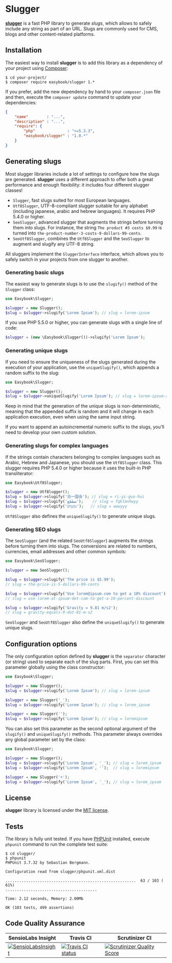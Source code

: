 Slugger
=======

**[slugger](http://github.com/easybook/slugger)** is a fast PHP library to
generate *slugs*, which allows to safely include any string as part of an URL.
Slugs are commonly used for CMS, blogs and other content-related platforms.

Installation
------------

The easiest way to install **slugger** is to add this library as a dependency 
of your project using [Composer](https://getcomposer.org/):

```
$ cd your-project/
$ composer require easybook/slugger 1.*
```

If you prefer, add the new dependency by hand to your `composer.json` file and
then, execute the `composer update` command to update your dependencies:

```json
{
    "name"        : "...",
    "description" : "...",
    "require": {
        "php"              : ">=5.3.3",
        "easybook/slugger" : "1.0.*"
    }
}
```

## Generating slugs

Most slugger libraries include a lot of settings to configure how the slugs are
generated. **slugger** uses a different approach to offer both a great 
performance and enough flexibility: it includes four different slugger classes!

  * `Slugger`, fast slugs suited for most European languages.
  * `Utf8Slugger`, UTF-8-compliant slugger suitable for any alphabet (including
    japanese, arabic and hebrew languages). It requires PHP 5.4.0 or higher.
  * `SeoSlugger`, advanced slugger that augments the strings before turning
    them into slugs. For instance, the string `The product #3 costs $9.99` is
    turned into `the-product-number-3-costs-9-dollars-99-cents`.
  * `SeoUtf8Slugger`, combines the `Utf8Slugger` and the `SeoSlugger` to
    augment and slugify any UTF-8 string.

All sluggers implement the `SluggerInterface` interface, which allows you to
safely switch in your projects from one slugger to another.

### Generating basic slugs

The easiest way to generate slugs is to use the `slugify()` method of the
`Slugger` class:

```php
use Easybook\Slugger;

$slugger = new Slugger();
$slug = $slugger->slugify('Lorem Ipsum'); // slug = lorem-ipsum
```

If you use PHP 5.5.0 or higher, you can generate slugs with a single line of 
code:

```php
$slugger = (new \Easybook\Slugger())->slugify('Lorem Ipsum');
```

### Generating unique slugs

If you need to ensure the uniqueness of the slugs generated during the 
execution of your application, use the `uniqueSlugify()`, which appends a
random suffix to the slug:

```php
use Easybook\Slugger;

$slugger = new Slugger();
$slug = $slugger->uniqueSlugify('Lorem Ipsum'); // slug = lorem-ipsum-a2b342f
```

Keep in mind that the generation of the unique slugs is non-deterministic,
meaning that the appended suffix is random and it will change in each 
application execution, even when using the same input string.

If you want to append an autoincremental numeric suffix to the slugs, you'll
need to develop your own custom solution.

### Generating slugs for complex languages

If the strings contain characters belonging to complex languages such as 
Arabic, Hebrew and Japanese, you should use the `Utf8Slugger` class. This
slugger requires PHP 5.4.0 or higher because it uses the built-in PHP
transliterator: 

```php
use Easybook\Utf8Slugger;

$slugger = new Utf8lugger();
$slug = $slugger->slugify('日一国会'); // slug = ri-yi-guo-hui
$slug = $slugger->slugify('ضطظع');    // slug = fqklmnhwyy
$slug = $slugger->slugify('נסעףפ');   // slug = wwwyyy
```

`Utf8Slugger` also defines the `uniqueSlugify()` to generate unique slugs.

### Generating SEO slugs

The `SeoSlugger` (and the related `SeoUtf8Slugger`) augments the strings
before turning them into slugs. The conversions are related to numbers,
currencies, email addresses and other common symbols:

```php
use Easybook\SeoSlugger;

$slugger = new SeoSlugger();

$slug = $slugger->slugify('The price is $5.99');
// slug = the-price-is-5-dollars-99-cents

$slug = $slugger->slugify('Use lorem@ipsum.com to get a 10% discount');
// slug = use-lorem-at-ipsum-dot-com-to-get-a-10-percent-discount

$slug = $slugger->slugify('Gravity = 9.81 m/s2');
// slug = gravity-equals-9-dot-81-m-s2
```

`SeoSlugger` and `SeoUtf8Slugger` also define the `uniqueSlugify()` to 
generate unique slugs.

Configuration options
---------------------

The only configuration option defined by **slugger** is the `separator` 
character (or string) used to separate each of the slug parts. First, you can
set this parameter globally using the class constructor:

```php
use Easybook\Slugger;

$slugger = new Slugger();
$slug = $slugger->slugify('Lorem Ipsum'); // slug = lorem-ipsum

$slugger = new Slugger('_');
$slug = $slugger->slugify('Lorem Ipsum'); // slug = lorem_ipsum

$slugger = new Slugger('');
$slug = $slugger->slugify('Lorem Ipsum'); // slug = loremipsum
```

You can also set this parameter as the second optional argument of the
`slugify()` and `uniqueSlugify()` methods. This parameter always overrides
any global parameter set by the class:

```php
use Easybook\Slugger;

$slugger = new Slugger();
$slug = $slugger->slugify('Lorem Ipsum', '_'); // slug = lorem_ipsum
$slug = $slugger->slugify('Lorem Ipsum', '');  // slug = loremipsum

$slugger = new Slugger('+');
$slug = $slugger->slugify('Lorem Ipsum', '_'); // slug = lorem_ipsum
```

License
-------

**slugger** library is licensed under the [MIT license](LICENSE.md).

Tests
-----

The library is fully unit tested. If you have [PHPUnit](http://phpunit.de/) 
installed, execute `phpunit` command to run the complete test suite:

```
$ cd slugger/
$ phpunit
PHPUnit 3.7.32 by Sebastian Bergmann.

Configuration read from slugger/phpunit.xml.dist

.........................................................  63 / 103 ( 61%)
........................................

Time: 2.12 seconds, Memory: 2.00Mb

OK (103 tests, 499 assertions)
```

Code Quality Assurance
----------------------

| SensioLabs Insight | Travis CI | Scrutinizer CI
| ------------------ | --------- | --------------
| [![SensioLabsInsight](https://insight.sensiolabs.com/projects/e6ba1358-ea76-4a51-aa44-9965db97d0ad/big.png)](https://insight.sensiolabs.com/projects/e6ba1358-ea76-4a51-aa44-9965db97d0ad) | [![Travis CI status](https://secure.travis-ci.org/easybook/slugger.png?branch=master)](http://travis-ci.org/easybook/slugger) | [![Scrutinizer Quality Score](https://scrutinizer-ci.com/g/easybook/slugger/badges/quality-score.png?s=84faa7ae33c525f6deee2f93cfad59bc63b7189e)](https://scrutinizer-ci.com/g/easybook/slugger/)
